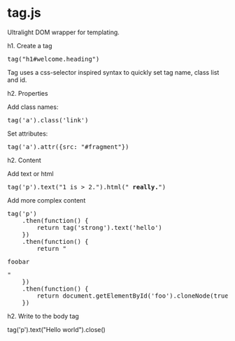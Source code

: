 tag.js
======

Ultralight DOM wrapper for templating.

h1. Create a tag

<pre>
tag("h1#welcome.heading")
</pre>

Tag uses a css-selector inspired syntax to quickly set tag name, class list and id.

h2. Properties

Add class names:

<pre>
tag('a').class('link')
</pre>

Set attributes:

<pre>
tag('a').attr({src: "#fragment"})
</pre>

h2. Content

Add text or html

<pre>
tag('p').text("1 is > 2.").html(" <strong>really.</strong>")
</pre>

Add more complex content

<pre>
tag('p')
	.then(function() {
		return tag('strong').text('hello')
	})
	.then(function() {
		return "<p>foobar</p>"
	})
	.then(function() {
		return document.getElementById('foo').cloneNode(true)
	})
</pre>

h2. Write to the body tag

tag('p').text("Hello world").close()